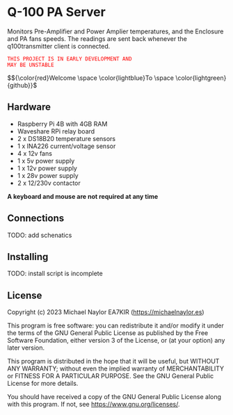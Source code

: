 # Q-100 PA Server
Monitors Pre-Amplifier and Power Amplier temperatures, and the Enclosure and PA fans speeds. The readings are sent back whenever the q100transmitter client is connected.

<code style="color : red">THIS PROJECT IS IN EARLY DEVELOPMENT AND MAY BE UNSTABLE</code>

$${\color{red}Welcome \space \color{lightblue}To \space \color{lightgreen}{github}}$

## Hardware
- Raspberry Pi 4B with 4GB RAM
- Waveshare RPi relay board
- 2 x DS18B20 temperature sensors
- 1 x INA226 current/voltage sensor
- 4 x 12v fans
- 1 x 5v power supply
- 1 x 12v power supply
- 1 x 28v power supply
- 2 x 12/230v contactor

**A keyboard and mouse are not required at any time**
## Connections
TODO: add schenatics
## Installing
TODO: install script is incomplete
## License
Copyright (c) 2023 Michael Naylor EA7KIR (https://michaelnaylor.es)

This program is free software: you can redistribute it and/or modify it under the terms of the GNU General Public License as published by the Free Software Foundation, either version 3 of the License, or (at your option) any later version.

This program is distributed in the hope that it will be useful, but WITHOUT ANY WARRANTY; without even the implied warranty of MERCHANTABILITY or FITNESS FOR A PARTICULAR PURPOSE. See the GNU General Public License for more details.

You should have received a copy of the GNU General Public License along with this program. If not, see https://www.gnu.org/licenses/.
